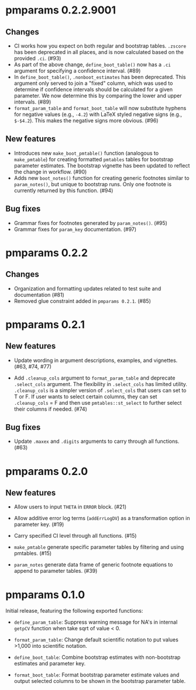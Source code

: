 # pmparams 0.2.2.9001

## Changes
- CI works how you expect on both regular and bootstrap tables. `.zscore` has been
  deprecated in all places, and is now calculated based on the provided `.ci`. (#93)
- As part of the above change, `define_boot_table()` now has a `.ci` argument for
  specifying a confidence interval. (#89)
- In `define_boot_table()`, `.nonboot_estimates` has been deprecated. This
  argument only served to join a "fixed" column, which was used to determine if
  confidence intervals should be calculated for a given parameter. We now determine
  this by comparing the lower and upper intervals. (#89)
- `format_param_table` and `format_boot_table` will now substitute hyphens for 
  negative values (e.g., `-4.2`) with LaTeX styled negative signs (e.g., `$-$4.2`).
  This makes the negative signs more obvious. (#96)

## New features
 - Introduces new `make_boot_pmtable()` function (analogous to `make_pmtable`) for
   creating formatted `pmtables` tables for bootstrap parameter estimates. The
   bootstrap vignette has been updated to reflect the change in workflow. (#90)
 - Adds new `boot_notes()` function for creating generic footnotes similar to
  `param_notes()`, but unique to bootstrap runs. Only one footnote is currently
  returned by this function. (#94)
  
## Bug fixes
 - Grammar fixes for footnotes generated by `param_notes()`. (#95)
 - Grammar fixes for `param_key` documentation. (#97)

# pmparams 0.2.2

## Changes
- Organization and formatting updates related to test suite and documentation (#81)
- Removed glue constraint added in `pmparams 0.2.1`. (#85)

# pmparams 0.2.1

## New features
- Update wording in argument descriptions, examples, and vignettes. (#63, #74, #77)

- Add `.cleanup_cols` argument to `format_param_table` and deprecate `.select_cols` argument. The flexibility in `.select_cols` has limited utility. `.cleanup_cols` is a simpler version of `.select_cols` that users can set to T or F.  If user wants to select certain columns, they can set `.cleanup_cols` = F and then use `pmtables::st_select` to further select their columns if needed. (#74)
  
## Bug fixes
- Update `.maxex` and `.digits` arguments to carry through all functions. (#63)

# pmparams 0.2.0

## New features 

- Allow users to input `THETA` in `ERROR` block. (#21)

- Allow additive error log terms (`addErrLogDV`) as a transformation option in parameter key. (#19)

- Carry specified CI level through all functions. (#15)

- `make_pmtable` generate specific parameter tables by filtering and using pmtables. (#15)

- `param_notes` generate data frame of generic footnote equations to append to parameter tables. (#39)

# pmparams 0.1.0

Initial release, featuring the following exported functions:

- `define_param_table`: Suppress warning message for NA's in internal `getpCV` function when take sqrt of value < 0.

- `format_param_table`: Change default scientific notation to put values >1,000 into scientific notation.

- `define_boot_table`: Combine bootstrap estimates with non-bootstrap estimates and parameter key.

- `format_boot_table`:  Format bootstrap parameter estimate values and output selected columns to be shown in the bootstrap parameter table.
